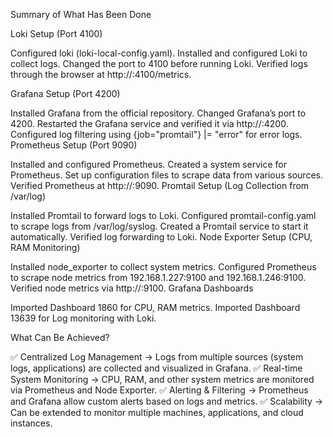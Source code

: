 Summary of What Has Been Done

Loki Setup (Port 4100)

Configured loki (loki-local-config.yaml).
Installed and configured Loki to collect logs.
Changed the port to 4100 before running Loki.
Verified logs through the browser at http://<your-server-ip>:4100/metrics.

Grafana Setup (Port 4200)

Installed Grafana from the official repository.
Changed Grafana’s port to 4200.
Restarted the Grafana service and verified it via http://<your-server-ip>:4200.
Configured log filtering using {job="promtail"} |= "error" for error logs.
Prometheus Setup (Port 9090)

Installed and configured Prometheus.
Created a system service for Prometheus.
Set up configuration files to scrape data from various sources.
Verified Prometheus at http://<your-server-ip>:9090.
Promtail Setup (Log Collection from /var/log)

Installed Promtail to forward logs to Loki.
Configured promtail-config.yaml to scrape logs from /var/log/syslog.
Created a Promtail service to start it automatically.
Verified log forwarding to Loki.
Node Exporter Setup (CPU, RAM Monitoring)

Installed node_exporter to collect system metrics.
Configured Prometheus to scrape node metrics from 192.168.1.227:9100 and 192.168.1.246:9100.
Verified node metrics via http://<your-node-ip>:9100.
Grafana Dashboards

Imported Dashboard 1860 for CPU, RAM metrics.
Imported Dashboard 13639 for Log monitoring with Loki.

What Can Be Achieved?


✅ Centralized Log Management → Logs from multiple sources (system logs, applications) are collected and visualized in Grafana.
✅ Real-time System Monitoring → CPU, RAM, and other system metrics are monitored via Prometheus and Node Exporter.
✅ Alerting & Filtering → Prometheus and Grafana allow custom alerts based on logs and metrics.
✅ Scalability → Can be extended to monitor multiple machines, applications, and cloud instances.
